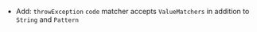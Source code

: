 * Add: `throwException` `code` matcher accepts `ValueMatchers` in addition to `String` and `Pattern`